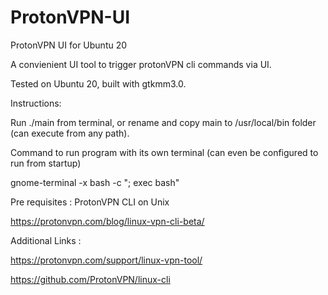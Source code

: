 # ProtonVPN-UI
ProtonVPN UI for Ubuntu 20

A convienient UI tool to trigger protonVPN cli commands via UI.

Tested on Ubuntu 20, built with gtkmm3.0.

Instructions:

Run ./main from terminal, or rename and copy main to /usr/local/bin folder (can execute from any path).

Command to run program with its own terminal (can even be configured to run from startup)

gnome-terminal -x bash -c "<name of executable file>; exec bash"

Pre requisites : ProtonVPN CLI on Unix

https://protonvpn.com/blog/linux-vpn-cli-beta/

Additional Links : 

https://protonvpn.com/support/linux-vpn-tool/

https://github.com/ProtonVPN/linux-cli
